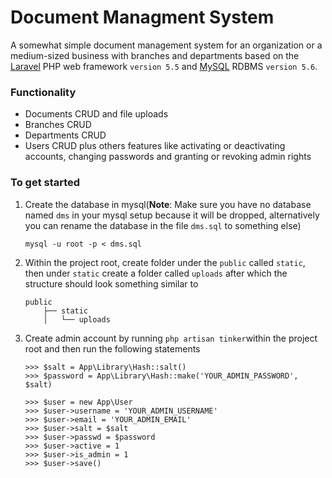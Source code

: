 # Document Managment System
A somewhat simple document management system for an organization or a medium-sized business with branches and departments based on the [Laravel](https://laravel.com/) PHP web framework `version 5.5` and [MySQL](https://www.mysql.com/) RDBMS `version 5.6`.

### Functionality
- Documents CRUD and file uploads
- Branches CRUD
- Departments CRUD
- Users CRUD plus others features like activating or deactivating accounts, changing passwords and granting or revoking admin rights

### To get started
1.  Create the database in mysql(**Note**: Make sure you have no database named `dms` in your mysql setup because it will be dropped, alternatively you can rename the database in the file `dms.sql` to something else)

    `mysql -u root -p < dms.sql`

2. Within the project root, create folder under the `public` called `static`, then under `static` create a folder called `uploads` after which the structure should look something similar to

    ```
    public
        ├── static
        │   └── uploads
    ```
		 
3. Create admin account by running `php artisan tinker`within the project root and then run the following statements
    ```
	>>> $salt = App\Library\Hash::salt()
    >>> $password = App\Library\Hash::make('YOUR_ADMIN_PASSWORD', $salt)

    >>> $user = new App\User
    >>> $user->username = 'YOUR_ADMIN_USERNAME'
    >>> $user->email = 'YOUR_ADMIN_EMAIL'
    >>> $user->salt = $salt
    >>> $user->passwd = $password 
    >>> $user->active = 1
    >>> $user->is_admin = 1
    >>> $user->save()
    ```